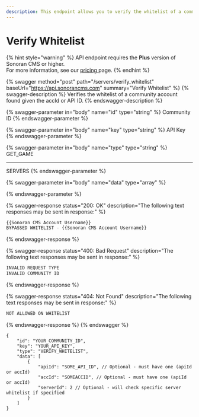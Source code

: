 ```yaml
---
description: This endpoint allows you to verify the whitelist of a community account.
---
```


# Verify Whitelist

{% hint style="warning" %}
API endpoint requires the **Plus** version of Sonoran CMS or higher.\
For more information, see our [pricing ](../../../../pricing/pricing-faq/)page.
{% endhint %}

{% swagger method="post" path="/servers/verify_whitelist" baseUrl="https://api.sonorancms.com" summary="Verify Whitelist" %}
{% swagger-description %}
Verifies the whitelist of a community account found given the accId or API ID.
{% endswagger-description %}

{% swagger-parameter in="body" name="id" type="string" %}
Community ID
{% endswagger-parameter %}

{% swagger-parameter in="body" name="key" type="string" %}
API Key
{% endswagger-parameter %}

{% swagger-parameter in="body" name="type" type="string" %}
GET_GAME

___

SERVERS
{% endswagger-parameter %}

{% swagger-parameter in="body" name="data" type="array" %}

{% endswagger-parameter %}

{% swagger-response status="200: OK" description="The following text responses may be sent in response:" %}
```javascript
{{Sonoran CMS Account Username}}
BYPASSED WHITELIST - {{Sonoran CMS Account Username}}
```
{% endswagger-response %}

{% swagger-response status="400: Bad Request" description="The following text responses may be sent in response:" %}
```javascript
INVALID REQUEST TYPE
INVALID COMMUNITY ID
```
{% endswagger-response %}

{% swagger-response status="404: Not Found" description="The following text responses may be sent in response:" %}
```javascript
NOT ALLOWED ON WHITELIST
```
{% endswagger-response %}
{% endswagger %}

```
{
    "id": "YOUR_COMMUNITY_ID",
    "key": "YOUR_API_KEY",
    "type": "VERIFY_WHITELIST",
    "data": [
        {
            "apiId": "SOME_API_ID", // Optional - must have one (apiId or accId)
            "accId": "SOMEACCID", // Optional - must have one (apiId or accId)
            "serverId": 2 // Optional - will check specific server whitelist if specified
        }
    ]
}
```
